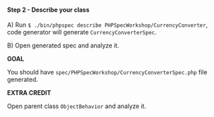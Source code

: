 #### Step 2 - Describe your class

A) Run `$ ./bin/phpspec describe PHPSpecWorkshop/CurrencyConverter`,
code generator will generate `CurrencyConverterSpec`.

B) Open generated spec and analyze it.

**GOAL**

You should have `spec/PHPSpecWorkshop/CurrencyConverterSpec.php` file generated.

**EXTRA CREDIT**

Open parent class `ObjectBehavior` and analyze it.
